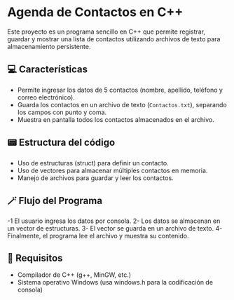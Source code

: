 # Agenda de Contactos en C++

Este proyecto es un programa sencillo en C++ que permite registrar, guardar y mostrar una lista de contactos utilizando archivos de texto para almacenamiento persistente.

## 💻 Características

- Permite ingresar los datos de 5 contactos (nombre, apellido, teléfono y correo electrónico).
- Guarda los contactos en un archivo de texto (`Contactos.txt`), separando los campos con punto y coma.
- Muestra en pantalla todos los contactos almacenados en el archivo.

## 📟 Estructura del código
- Uso de estructuras (struct) para definir un contacto.
- Uso de vectores para almacenar múltiples contactos en memoria.
- Manejo de archivos para guardar y leer los contactos.

## 🪄 Flujo del Programa

-1 El usuario ingresa los datos por consola.
2- Los datos se almacenan en un vector de estructuras.
3- El vector se guarda en un archivo de texto.
4- Finalmente, el programa lee el archivo y muestra su contenido.
  
## 📝 Requisitos
- Compilador de C++ (g++, MinGW, etc.)
- Sistema operativo Windows (usa windows.h para la codificación de consola)

